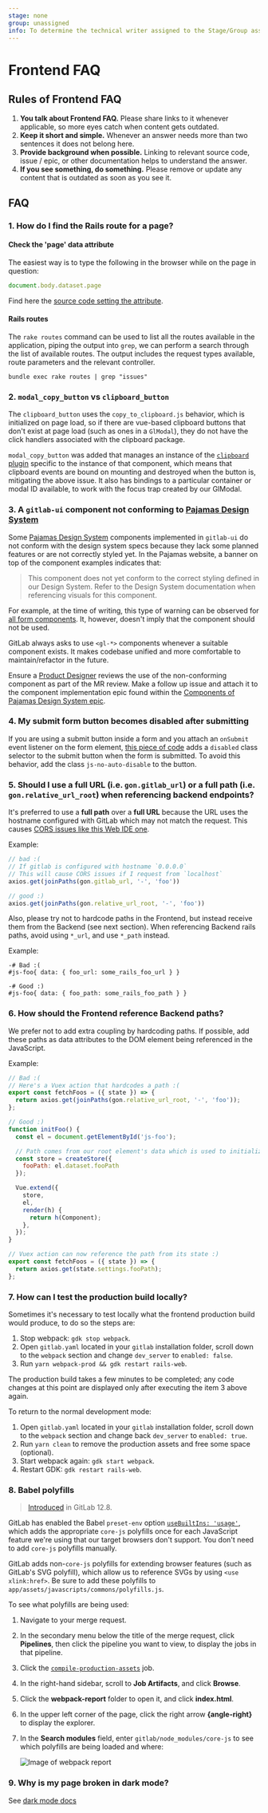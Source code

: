 ```yaml
---
stage: none
group: unassigned
info: To determine the technical writer assigned to the Stage/Group associated with this page, see https://about.gitlab.com/handbook/engineering/ux/technical-writing/#assignments
---
```


# Frontend FAQ

## Rules of Frontend FAQ

1. **You talk about Frontend FAQ.**
   Please share links to it whenever applicable, so more eyes catch when content
   gets outdated.
1. **Keep it short and simple.**
   Whenever an answer needs more than two sentences it does not belong here.
1. **Provide background when possible.**
   Linking to relevant source code, issue / epic, or other documentation helps
   to understand the answer.
1. **If you see something, do something.**
   Please remove or update any content that is outdated as soon as you see it.

## FAQ

### 1. How do I find the Rails route for a page?

#### Check the 'page' data attribute

The easiest way is to type the following in the browser while on the page in
question:

```javascript
document.body.dataset.page
```

Find here the [source code setting the attribute](https://gitlab.com/gitlab-org/gitlab/blob/cc5095edfce2b4d4083a4fb1cdc7c0a1898b9921/app/views/layouts/application.html.haml#L4).

#### Rails routes

The `rake routes` command can be used to list all the routes available in the application, piping the output into `grep`, we can perform a search through the list of available routes.
The output includes the request types available, route parameters and the relevant controller.

```shell
bundle exec rake routes | grep "issues"
```

### 2. `modal_copy_button` vs `clipboard_button`

The `clipboard_button` uses the `copy_to_clipboard.js` behavior, which is
initialized on page load, so if there are vue-based clipboard buttons that
don't exist at page load (such as ones in a `GlModal`), they do not have the
click handlers associated with the clipboard package.

`modal_copy_button` was added that manages an instance of the
[`clipboard` plugin](https://www.npmjs.com/package/clipboard) specific to
the instance of that component, which means that clipboard events are
bound on mounting and destroyed when the button is, mitigating the above
issue. It also has bindings to a particular container or modal ID
available, to work with the focus trap created by our GlModal.

### 3. A `gitlab-ui` component not conforming to [Pajamas Design System](https://design.gitlab.com/)

Some [Pajamas Design System](https://design.gitlab.com/) components implemented in
`gitlab-ui` do not conform with the design system specs because they lack some
planned features or are not correctly styled yet. In the Pajamas website, a
banner on top of the component examples indicates that:

> This component does not yet conform to the correct styling defined in our Design
> System. Refer to the Design System documentation when referencing visuals for this
> component.

For example, at the time of writing, this type of warning can be observed for
[all form components](https://design.gitlab.com/components/form/). It, however,
doesn't imply that the component should not be used.

GitLab always asks to use `<gl-*>` components whenever a suitable component exists.
It makes codebase unified and more comfortable to maintain/refactor in the future.

Ensure a [Product Designer](https://about.gitlab.com/company/team/?department=ux-department)
reviews the use of the non-conforming component as part of the MR review. Make a
follow up issue and attach it to the component implementation epic found within the
[Components of Pajamas Design System epic](https://gitlab.com/groups/gitlab-org/-/epics/973).

### 4. My submit form button becomes disabled after submitting

If you are using a submit button inside a form and you attach an `onSubmit` event listener on the form element, [this piece of code](https://gitlab.com/gitlab-org/gitlab/blob/794c247a910e2759ce9b401356432a38a4535d49/app/assets/javascripts/main.js#L225) adds a `disabled` class selector to the submit button when the form is submitted.
To avoid this behavior, add the class `js-no-auto-disable` to the button.

### 5. Should I use a full URL (i.e. `gon.gitlab_url`) or a full path (i.e. `gon.relative_url_root`) when referencing backend endpoints?

It's preferred to use a **full path** over a **full URL** because the URL uses the hostname configured with
GitLab which may not match the request. This causes [CORS issues like this Web IDE one](https://gitlab.com/gitlab-org/gitlab/-/issues/36810).

Example:

```javascript
// bad :(
// If gitlab is configured with hostname `0.0.0.0`
// This will cause CORS issues if I request from `localhost`
axios.get(joinPaths(gon.gitlab_url, '-', 'foo'))

// good :)
axios.get(joinPaths(gon.relative_url_root, '-', 'foo'))
```

Also, please try not to hardcode paths in the Frontend, but instead receive them from the Backend (see next section).
When referencing Backend rails paths, avoid using `*_url`, and use `*_path` instead.

Example:

```haml
-# Bad :(
#js-foo{ data: { foo_url: some_rails_foo_url } }

-# Good :)
#js-foo{ data: { foo_path: some_rails_foo_path } }
```

### 6. How should the Frontend reference Backend paths?

We prefer not to add extra coupling by hardcoding paths. If possible,
add these paths as data attributes to the DOM element being referenced in the JavaScript.

Example:

```javascript
// Bad :(
// Here's a Vuex action that hardcodes a path :(
export const fetchFoos = ({ state }) => {
  return axios.get(joinPaths(gon.relative_url_root, '-', 'foo'));
};

// Good :)
function initFoo() {
  const el = document.getElementById('js-foo');

  // Path comes from our root element's data which is used to initialize the store :)
  const store = createStore({
    fooPath: el.dataset.fooPath
  });

  Vue.extend({
    store,
    el,
    render(h) {
      return h(Component);
    },
  });
}

// Vuex action can now reference the path from its state :)
export const fetchFoos = ({ state }) => {
  return axios.get(state.settings.fooPath);
};
```

### 7. How can I test the production build locally?

Sometimes it's necessary to test locally what the frontend production build would produce, to do so the steps are:

1. Stop webpack: `gdk stop webpack`.
1. Open `gitlab.yaml` located in your `gitlab` installation folder, scroll down to the `webpack` section and change `dev_server` to `enabled: false`.
1. Run `yarn webpack-prod && gdk restart rails-web`.

The production build takes a few minutes to be completed; any code changes at this point are
displayed only after executing the item 3 above again.

To return to the normal development mode:

1. Open `gitlab.yaml` located in your `gitlab` installation folder, scroll down to the `webpack` section and change back `dev_server` to `enabled: true`.
1. Run `yarn clean` to remove the production assets and free some space (optional).
1. Start webpack again: `gdk start webpack`.
1. Restart GDK: `gdk restart rails-web`.

### 8. Babel polyfills

> [Introduced](https://gitlab.com/gitlab-org/gitlab/issues/28837) in GitLab 12.8.

GitLab has enabled the Babel `preset-env` option
[`useBuiltIns: 'usage'`](https://babeljs.io/docs/en/babel-preset-env#usebuiltins-usage),
which adds the appropriate `core-js` polyfills once for each JavaScript feature
we're using that our target browsers don't support. You don't need to add `core-js`
polyfills manually.

GitLab adds non-`core-js` polyfills for extending browser features (such as
GitLab's SVG polyfill), which allow us to reference SVGs by using `<use xlink:href>`.
Be sure to add these polyfills to `app/assets/javascripts/commons/polyfills.js`.

To see what polyfills are being used:

1. Navigate to your merge request.
1. In the secondary menu below the title of the merge request, click **Pipelines**, then
   click the pipeline you want to view, to display the jobs in that pipeline.
1. Click the [`compile-production-assets`](https://gitlab.com/gitlab-org/gitlab/-/jobs/641770154) job.
1. In the right-hand sidebar, scroll to **Job Artifacts**, and click **Browse**.
1. Click the **webpack-report** folder to open it, and click **index.html**.
1. In the upper left corner of the page, click the right arrow **{angle-right}**
   to display the explorer.
1. In the **Search modules** field, enter `gitlab/node_modules/core-js` to see
   which polyfills are being loaded and where:

   ![Image of webpack report](img/webpack_report_v12_8.png)

### 9. Why is my page broken in dark mode?

See [dark mode docs](./dark_mode.md)
